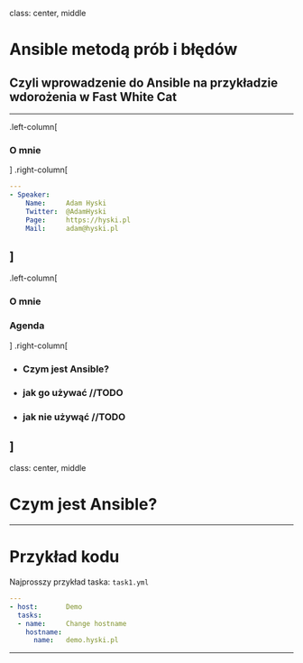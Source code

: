 
class: center, middle

# Ansible metodą prób i błędów
## Czyli wprowadzenie do Ansible na przykładzie wdorożenia w Fast White Cat

---
.left-column[

### O mnie
]
.right-column[

``` yaml
---
- Speaker:
    Name:     Adam Hyski
    Twitter:  @AdamHyski
    Page:     https://hyski.pl
    Mail:     adam@hyski.pl

```
]
---
.left-column[
### O mnie
### Agenda
]
.right-column[
- ### Czym jest Ansible?
- ### jak go używać //TODO
- ### jak nie używąć //TODO
]
---

class: center, middle

# Czym jest Ansible?

---

# Przykład kodu
Najprosszy przykład taska:
`task1.yml`
``` yaml
---
- host:       Demo
  tasks:
  - name:     Change hostname
    hostname:
      name:   demo.hyski.pl

```

---

